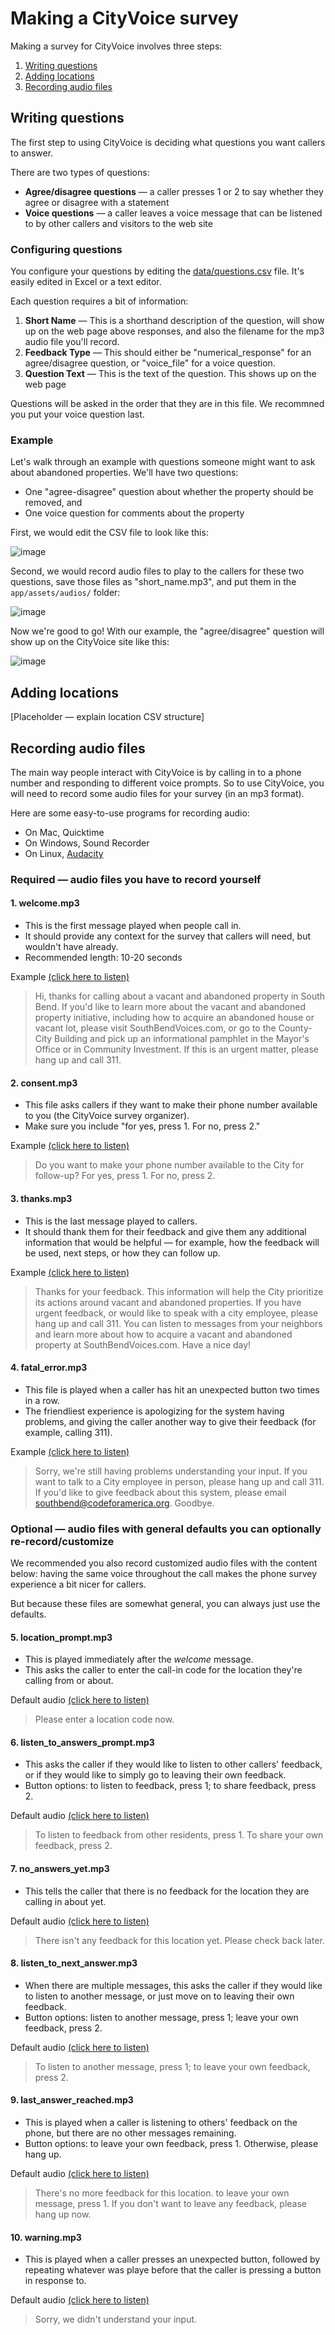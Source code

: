 Making a CityVoice survey
===========

Making a survey for CityVoice involves three steps:

1. [Writing questions](#writing-questions)
2. [Adding locations](#adding-locations)
3. [Recording audio files](#recording-audio-files)


## Writing questions

The first step to using CityVoice is deciding what questions you want callers to answer.

There are two types of questions:

- **Agree/disagree questions** — a caller presses 1 or 2 to say whether they agree or disagree with a statement
- **Voice questions** — a caller leaves a voice message that can be listened to by other callers and visitors to the web site

### Configuring questions

You configure your questions by editing the [data/questions.csv](data/questions.csv) file. It's easily edited in Excel or a text editor.

Each question requires a bit of information:

1. **Short Name** — This is a shorthand description of the question, will show up on the web page above responses, and also the filename for the mp3 audio file you'll record.
2. **Feedback Type** — This should either be "numerical_response" for an agree/disagree question, or "voice_file" for a voice question.
3. **Question Text** — This is the text of the question. This shows up on the web page 

Questions will be asked in the order that they are in this file. We recommned you put your voice question last.

### Example

Let's walk through an example with questions someone might want to ask about abandoned properties. We'll have two questions:

- One "agree-disagree" question about whether the property should be removed, and
- One voice question for comments about the property

First, we would edit the CSV file to look like this:

![image](screenshots/questions-csv.png)

Second, we would record audio files to play to the callers for these two questions, save those files as "short_name.mp3", and put them in the `app/assets/audios/` folder:

![image](screenshots/question-audio-files.png)

Now we're good to go! With our example, the "agree/disagree" question will show up on the CityVoice site like this:

![image](screenshots/question-display.png)



## Adding locations

[Placeholder — explain location CSV structure]

## Recording audio files

The main way people interact with CityVoice is by calling in to a phone number and responding to different voice prompts. So to use CityVoice, you will need to record some audio files for your survey (in an mp3 format).

Here are some easy-to-use programs for recording audio:

- On Mac, Quicktime
- On Windows, Sound Recorder
- On Linux, [Audacity](http://audacity.sourceforge.net/)


### Required — audio files you have to record yourself

#### 1. welcome.mp3

- This is the first message played when people call in.
- It should provide any context for the survey that callers will need, but wouldn't have already.
- Recommended length: 10-20 seconds

Example <a href="app/assets/audios/welcome.mp3?raw=true">(click here to listen)</a>

> Hi, thanks for calling about a vacant and abandoned property in South Bend. If you'd like to learn more about the vacant and abandoned property initiative, including how to acquire an abandoned house or vacant lot, please visit SouthBendVoices.com, or go to the County-City Building and pick up an informational pamphlet in the Mayor's Office or in Community Investment. If this is an urgent matter, please hang up and call 311.


#### 2. consent.mp3

- This file asks callers if they want to make their phone number available to you (the CityVoice survey organizer).
- Make sure you include "for yes, press 1. For no, press 2."

Example <a href="app/assets/audios/consent.mp3?raw=true">(click here to listen)</a>

> Do you want to make your phone number available to the City for follow-up? For yes, press 1. For no, press 2.


#### 3. thanks.mp3

- This is the last message played to callers.
- It should thank them for their feedback and give them any additional information that would be helpful — for example, how the feedback will be used, next steps, or how they can follow up.

Example <a href="app/assets/audios/thanks.mp3?raw=true">(click here to listen)</a>

> Thanks for your feedback. This information will help the City prioritize its actions around vacant and abandoned properties. If you have urgent feedback, or would like to speak with a city employee, please hang up and call 311. You can listen to messages from your neighbors and learn more about how to acquire a vacant and abandoned property at SouthBendVoices.com. Have a nice day!


#### 4. fatal_error.mp3

- This file is played when a caller has hit an unexpected button two times in a row.
- The friendliest experience is apologizing for the system having problems, and giving the caller another way to give their feedback (for example, calling 311).

Example <a href="app/assets/audios/fatal_error.mp3?raw=true">(click here to listen)</a>

> Sorry, we're still having problems understanding your input. If you want to talk to a City employee in person, please hang up and call 311. If you'd like to give feedback about this system, please email southbend@codeforamerica.org. Goodbye.


### Optional — audio files with general defaults you can optionally re-record/customize

We recommended you also record customized audio files with the content below: having the same voice throughout the call makes the phone survey experience a bit nicer for callers.

But because these files are somewhat general, you can always just use the defaults.

#### 5. location_prompt.mp3

- This is played immediately after the _welcome_ message.
- This asks the caller to enter the call-in code for the location they're calling from or about.

Default audio <a href="app/assets/audios/location_prompt.mp3?raw=true">(click here to listen)</a>

> Please enter a location code now.

#### 6. listen_to_answers_prompt.mp3

- This asks the caller if they would like to listen to other callers' feedback, or if they would like to simply go to leaving their own feedback.
- Button options: to listen to feedback, press 1; to share feedback, press 2.

Default audio <a href="app/assets/audios/listen_to_answers_prompt.mp3?raw=true">(click here to listen)</a>

> To listen to feedback from other residents, press 1. To share your own feedback, press 2.

#### 7. no_answers_yet.mp3

- This tells the caller that there is no feedback for the location they are calling in about yet.

Default audio <a href="app/assets/audios/no_answers_yet.mp3?raw=true">(click here to listen)</a>

> There isn't any feedback for this location yet. Please check back later.

#### 8. listen_to_next_answer.mp3

- When there are multiple messages, this asks the caller if they would like to listen to another message, or just move on to leaving their own feedback.
- Button options: listen to another message, press 1; leave your own feedback, press 2.

Default audio <a href="app/assets/audios/listen_to_next_answer.mp3?raw=true">(click here to listen)</a>

> To listen to another message, press 1; to leave your own feedback, press 2.

#### 9. last_answer_reached.mp3

- This is played when a caller is listening to others' feedback on the phone, but there are no other messages remaining.
- Button options: to leave your own feedback, press 1. Otherwise, please hang up.

Default audio <a href="app/assets/audios/last_answer_reached.mp3?raw=true">(click here to listen)</a>

> There's no more feedback for this location. to leave your own message, press 1. If you don't want to leave any feedback, please hang up now.

#### 10. warning.mp3

- This is played when a caller presses an unexpected button, followed by repeating whatever was playe before that the caller is pressing a button in response to.

Default audio <a href="app/assets/audios/warning.mp3?raw=true">(click here to listen)</a>

> Sorry, we didn't understand your input.

